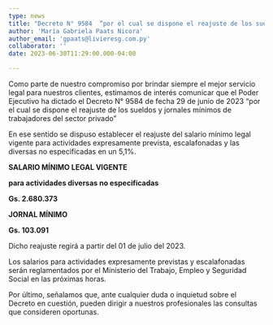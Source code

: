 ```yaml
---
type: news
title: "Decreto N° 9584  “por el cual se dispone el reajuste de los sueldos y jornales mínimos de trabajadores del sector privado”"
author: 'María Gabriela Paats Nicora'
author_email: 'gpaats@livieresg.com.py'
collaborator: ''
date: 2023-06-30T11:29:00.000-04:00

---
```


Como parte de nuestro compromiso por brindar siempre el mejor servicio legal para nuestros clientes, estimamos de interés comunicar que el Poder Ejecutivo ha dictado el Decreto N° 9584 de fecha 29 de junio de 2023 “por el cual se dispone el reajuste de los sueldos y jornales mínimos de trabajadores del sector privado”

En ese sentido se dispuso establecer el reajuste del salario mínimo legal vigente para actividades expresamente prevista, escalafonadas y las diversas no especificadas en un 5,1%.

**SALARIO MÍNIMO LEGAL VIGENTE**

**para actividades diversas no especificadas**

**Gs. 2.680.373**

**JORNAL MÍNIMO**

**Gs. 103.091**

Dicho reajuste regirá a partir del 01 de julio del 2023.

Los salarios para actividades expresamente previstas y escalafonadas serán reglamentados por el Ministerio del Trabajo, Empleo y Seguridad Social en las próximas horas.

Por último, señalamos que, ante cualquier duda o inquietud sobre el Decreto en cuestión, pueden dirigir a nuestros profesionales las consultas que consideren oportunas.
